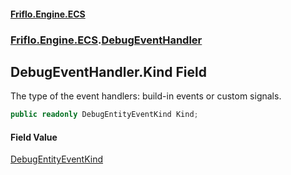 #### [Friflo.Engine.ECS](index.md#'index')
### [Friflo.Engine.ECS](Friflo.Engine.ECS.md#'Friflo.Engine.ECS').[DebugEventHandler](DebugEventHandler.md#'Friflo.Engine.ECS.DebugEventHandler')

## DebugEventHandler.Kind Field

The type of the event handlers: build-in events or custom signals.

```csharp
public readonly DebugEntityEventKind Kind;
```

#### Field Value
[DebugEntityEventKind](DebugEntityEventKind.md#'Friflo.Engine.ECS.DebugEntityEventKind')
